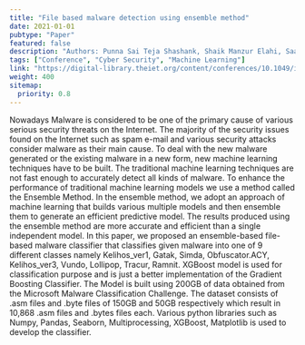 ```yaml
---
title: "File based malware detection using ensemble method"
date: 2021-01-01
pubtype: "Paper"
featured: false
description: "Authors: Punna Sai Teja Shashank, Shaik Manzur Elahi, Saadam Sai Sumanth, Bochu Dhanraj, G Suryanarayana"
tags: ["Conference", "Cyber Security", "Machine Learning"]
link: "https://digital-library.theiet.org/content/conferences/10.1049/icp.2022.0315"
weight: 400
sitemap:
  priority: 0.8
---
```


Nowadays Malware is considered to be one of the primary cause of various serious security threats on the Internet. The majority of the security issues found on the Internet such as spam e-mail and various security attacks consider malware as their main cause. To deal with the new malware generated or the existing malware in a new form, new machine learning techniques have to be built. The traditional machine learning techniques are not fast enough to accurately detect all kinds of malware. To enhance the performance of traditional machine learning models we use a method called the Ensemble Method. In the ensemble method, we adopt an approach of machine learning that builds various multiple models and then ensemble them to generate an efficient predictive model. The results produced using the ensemble method are more accurate and efficient than a single independent model. In this paper, we proposed an ensemble-based file-based malware classifier that classifies given malware into one of 9 different classes namely Kelihos_ver1, Gatak, Simda, Obfuscator.ACY, Kelihos_ver3, Vundo, Lollipop, Tracur, Ramnit. XGBoost model is used for classification purpose and is just a better implementation of the Gradient Boosting Classifier. The Model is built using 200GB of data obtained from the Microsoft Malware Classification Challenge. The dataset consists of .asm files and .byte files of 150GB and 50GB respectively which result in 10,868 .asm files and .bytes files each. Various python libraries such as Numpy, Pandas, Seaborn, Multiprocessing, XGBoost, Matplotlib is used to develop the classifier.
